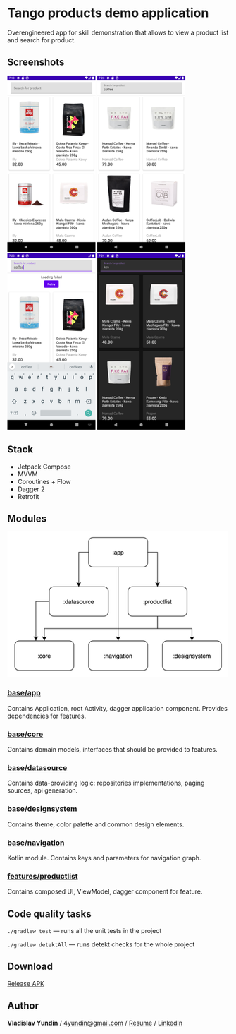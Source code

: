 # Tango products demo application

Overengineered app for skill demonstration that allows to view a product list and search for product.

## Screenshots

<img src="images/screenshot_start.png" width="200"/> <img src="images/screenshot_search.png" width="200"/>
<img src="images/screenshot_search_fail.png" width="200"/> <img src="images/screenshot_search_dark.png" width="200"/>

## Stack

- Jetpack Compose
- MVVM
- Coroutines + Flow
- Dagger 2
- Retrofit

## Modules

<img src="images/deps_graph.png" alt="Dependency graph" width="500"/>

### [base/app](sources/base/app)

Contains Application, root Activity, dagger application component. Provides dependencies for features.

### [base/core](sources/base/core)

Contains domain models, interfaces that should be provided to features.

### [base/datasource](sources/base/datasource)

Contains data-providing logic: repositories implementations, paging sources, api generation.

### [base/designsystem](sources/base/designsystem)

Contains theme, color palette and common design elements.

### [base/navigation](sources/base/navigation)

Kotlin module. Contains keys and parameters for navigation graph.

### [features/productlist](sources/features/productlist)

Contains composed UI, ViewModel, dagger component for feature.

## Code quality tasks

`./gradlew test` — runs all the unit tests in the project

`./gradlew detektAll` — runs detekt checks for the whole project

## Download

[Release APK](https://github.com/Yundin/TangoDemo/releases/tag/1.1.0)

## Author

**Vladislav Yundin** /
4yundin@gmail.com /
[Resume](https://github.com/Yundin/resume/blob/master/resume_eng.pdf) /
[LinkedIn](https://www.linkedin.com/in/vladislav-yundin-74774b18a/)
